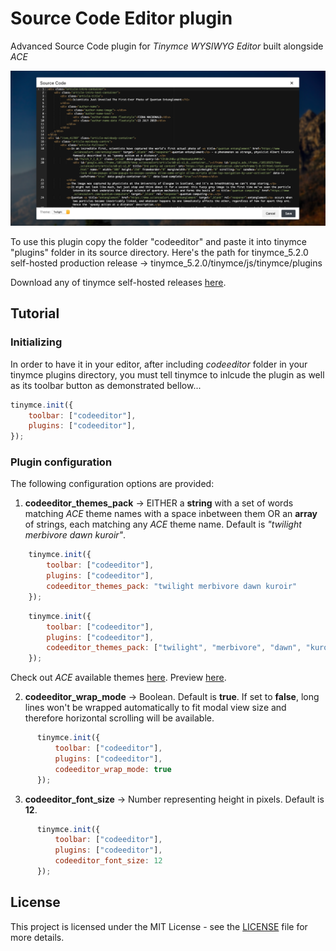 # Source Code Editor plugin
Advanced Source Code plugin for _Tinymce WYSIWYG Editor_ built alongside _ACE_

![preview](/Preview.png)

To use this plugin copy the folder "codeeditor" and paste it into tinymce "plugins" folder in its source directory.
Here's the path for tinymce_5.2.0 self-hosted production release -> tinymce_5.2.0/tinymce/js/tinymce/plugins

Download any of tinymce self-hosted releases [here](https://www.tiny.cloud/get-tiny/self-hosted/).

## Tutorial
### Initializing
In order to have it in your editor, after including _codeeditor_ folder in your tinymce plugins directory, you must tell tinymce to inlcude the plugin as well as its toolbar button as demonstrated bellow...
```javascript
tinymce.init({
    toolbar: ["codeeditor"],
    plugins: ["codeeditor"],
});
```
### Plugin configuration
The following configuration options are provided:
  1. __codeeditor_themes_pack__ -> EITHER a __string__ with a set of words matching _ACE_ theme names with a space inbetween them OR an __array__ of strings, each matching any _ACE_ theme name. Default is _"twilight merbivore dawn kuroir"_.

```javascript
    tinymce.init({
        toolbar: ["codeeditor"],
        plugins: ["codeeditor"],
        codeeditor_themes_pack: "twilight merbivore dawn kuroir"
    });
```

```javascript
    tinymce.init({
        toolbar: ["codeeditor"],
        plugins: ["codeeditor"],
        codeeditor_themes_pack: ["twilight", "merbivore", "dawn", "kuroir"]
    });
```

Check out _ACE_ available themes [here](https://github.com/ajaxorg/ace/tree/master/lib/ace/theme). Preview [here](https://ace.c9.io/build/kitchen-sink.html).

  2. __codeeditor_wrap_mode__ -> Boolean. Default is __true__. If set to __false__, long lines won't be wrapped automatically to fit modal view size and therefore horizontal scrolling will be available.
    
```javascript
      tinymce.init({
          toolbar: ["codeeditor"],
          plugins: ["codeeditor"],
          codeeditor_wrap_mode: true
      });
```

  3. __codeeditor_font_size__ -> Number representing height in pixels. Default is __12__.
    
```javascript
      tinymce.init({
          toolbar: ["codeeditor"],
          plugins: ["codeeditor"],
          codeeditor_font_size: 12
      });
```

## License
This project is licensed under the MIT License - see the [LICENSE](LICENSE.md) file for more details.
